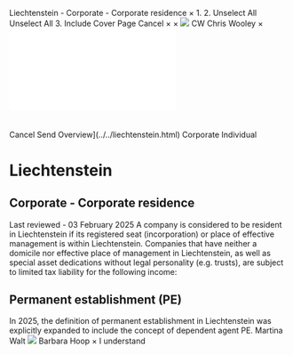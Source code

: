 Liechtenstein - Corporate - Corporate residence
×
1.
2.
Unselect All
Unselect All
3.
Include Cover Page
Cancel
×
×
![](../../-/media/world-wide-tax-summaries/attachments/global---chris-wooley.ashx%3Frev=ac5e5f3223b34096b1afc2a6009c7320&revision=ac5e5f32-23b3-4096-b1af-c2a6009c7320&hash=859B7ADC84DC2CBEC9760E9E6EE7DE6D0A8BFCDF)
CW
Chris Wooley
×
![](corporate-residence.html)
######
Cancel
Send
Overview](../../liechtenstein.html)
Corporate
Individual
# Liechtenstein
## Corporate - Corporate residence
Last reviewed - 03 February 2025
A company is considered to be resident in Liechtenstein if its registered seat (incorporation) or place of effective management is within Liechtenstein.
Companies that have neither a domicile nor effective place of management in Liechtenstein, as well as special asset dedications without legal personality (e.g. trusts), are subject to limited tax liability for the following income:
## Permanent establishment (PE)
In 2025, the definition of permanent establishment in Liechtenstein was explicitly expanded to include the concept of dependent agent PE.
Martina Walt
![](../../-/media/world-wide-tax-summaries/liechtensteinmato-bubalovicbarbarahooppng20210115041103315.ashx%3Frev=6bbc5cb0d0554e47945570076b12c2a3&revision=6bbc5cb0-d055-4e47-9455-70076b12c2a3&hash=F1269856891D4CC49060A0F2D7AE0C0C3FBEDB2B)
Barbara Hoop
×
I understand